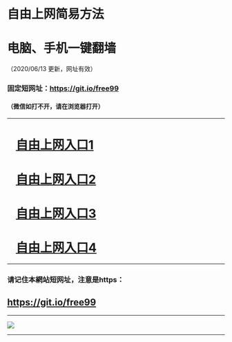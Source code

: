 # 自由上网简易方法

# 电脑、手机一键翻墙

（2020/06/13 更新，网址有效）

### 固定短网址：https://git.io/free99

#### （微信如打不开，请在浏览器打开）


***


# &nbsp;&nbsp; <a href="https://github.com/jyg66/4/wiki" target="_blank">自由上网入口1</a>

# &nbsp;&nbsp; <a href="https://github.com/djerb2399/www/blob/master/README.md" target="_blank">自由上网入口2</a>

# &nbsp;&nbsp; <a href="https://github.com/begood0513/goodnews/blob/master/README.md" target="_blank">自由上网入口3</a>

# &nbsp;&nbsp; <a href="https://github.com/odoor3/oo/blob/master/README.md" target="_blank">自由上网入口4</a>


***

### 请记住本網站短网址，注意是https：

## https://git.io/free99


***


<p><img src="https://free99.s3-us-west-1.amazonaws.com/free99.jpg"></p> 

<p></p>

***

